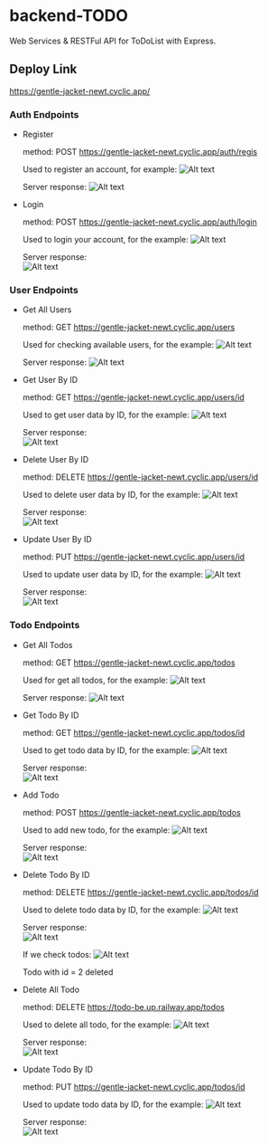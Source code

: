 # backend-TODO

Web Services & RESTFul API for ToDoList with Express.

## Deploy Link

https://gentle-jacket-newt.cyclic.app/

### Auth Endpoints

* Register

    method: POST 
    https://gentle-jacket-newt.cyclic.app/auth/regis

    Used to register an account, for example:
    ![Alt text](img/image-auth-regis.png)

    Server response:
    ![Alt text](img/image-regis-messages.png)


* Login

    method: POST
    https://gentle-jacket-newt.cyclic.app/auth/login

    Used to login your account, for the example:
    ![Alt text](img/image-auth-regis.png)

    Server response: <br />
    ![Alt text](img/image-login-messages.png)

### User Endpoints

* Get All Users

    method: GET
    https://gentle-jacket-newt.cyclic.app/users

    Used for checking available users, for the example:
    ![Alt text](img/image-users-get.png)

    Server response:
    ![Alt text](img/image-usersGET-response.png)

* Get User By ID

    method: GET
    https://gentle-jacket-newt.cyclic.app/users/id

    Used to get user data by ID, for the example:
    ![Alt text](img/image-usersGET-response.png)

    Server response: <br />
    ![Alt text](img/image-responsUser3.png)

* Delete User By ID

    method: DELETE
    https://gentle-jacket-newt.cyclic.app/users/id

    Used to delete user data by ID, for the example:
    ![Alt text](img/image-delete.png)

    Server response: <br />
    ![Alt text](img/image-responsDelete.png)

* Update User By ID

    method: PUT
    https://gentle-jacket-newt.cyclic.app/users/id

    Used to update user data by ID, for the example:
    ![Alt text](img/image-UpdatePUT.png)

    Server response: <br />
    ![Alt text](img/image-responseUPDATE.png)


### Todo Endpoints

* Get All Todos

    method: GET
    https://gentle-jacket-newt.cyclic.app/todos

    Used for get all todos, for the example:
    ![Alt text](img/image-GET-Usealltodos.png)

    Server response:
    ![Alt text](img/image-ResponseTODOS-Getall.png)

* Get Todo By ID

    method: GET
    https://gentle-jacket-newt.cyclic.app/todos/id

    Used to get todo data by ID, for the example:
    ![Alt text](img/image-gettodo-BYID.png/)

    Server response: <br />
    ![Alt text](img/image-RESPONS-gettodo-BYID.png)

* Add Todo

    method: POST
    https://gentle-jacket-newt.cyclic.app/todos

    Used to add new todo, for the example:
    ![Alt text](img/image-TODOS-UPDATE.png)

    Server response: <br />
    ![Alt text](img/image-RESPONS-todos-update.png)

* Delete Todo By ID

    method: DELETE
    https://gentle-jacket-newt.cyclic.app/todos/id

    Used to delete todo data by ID, for the example:
    ![Alt text](img/DELETE-todos.png)

    Server response: <br />
    ![Alt text](img/RESPONSE-delete-todoss.png)

    If we check todos:
    ![Alt text](img/CEK-TODOS%20AFTER%20DELETE.png)

    Todo with id = 2 deleted

* Delete All Todo

    method: DELETE
    https://todo-be.up.railway.app/todos

    Used to delete all todo, for the example:
    ![Alt text](img/deletALL-todos.png)

    Server response: <br />
    ![Alt text](img/RESPONSE-deletALL.png)

* Update Todo By ID

    method: PUT
    https://gentle-jacket-newt.cyclic.app/todos/id

    Used to update todo data by ID, for the example:
    ![Alt text](img/image-26.png)

    Server response: <br />
    ![Alt text](img/image-27.png)